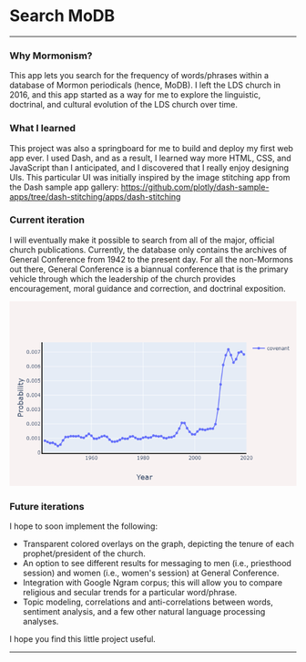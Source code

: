 # Search MoDB

***
### Why Mormonism? 
This app lets you search for the frequency of words/phrases within a database of Mormon periodicals (hence, MoDB). I left the LDS church in 2016, and this app started as a way for me to explore the linguistic, doctrinal, and cultural evolution of the LDS church over time. 

### What I learned
This project was also a springboard for me to build and deploy my first web app ever. I used Dash, and as a result, I learned way more HTML, CSS, and JavaScript than I anticipated, and I discovered that I really enjoy designing UIs. This particular UI was initially inspired by the image stitching app from the Dash sample app gallery: https://github.com/plotly/dash-sample-apps/tree/dash-stitching/apps/dash-stitching

### Current iteration
I will eventually make it possible to search from all of the major, official church publications. Currently, the database only contains the archives of General Conference from 1942 to the present day. For all the non-Mormons out there, General Conference is a biannual conference that is the primary vehicle through which the leadership of the church provides encouragement, moral guidance and correction, and doctrinal exposition. 

![Example plot](./assets/example_plot.png)


### Future iterations
I hope to soon implement the following:
* Transparent colored overlays on the graph, depicting the tenure of each prophet/president of the church. 
* An option to see different results for messaging to men (i.e., priesthood session) and women (i.e., women's session) at General Conference. 
* Integration with Google Ngram corpus; this will allow you to compare religious and secular trends for a particular word/phrase. 
* Topic modeling, correlations and anti-correlations between words, sentiment analysis, and a few other natural language processing analyses. 


I hope you find this little project useful. 
***